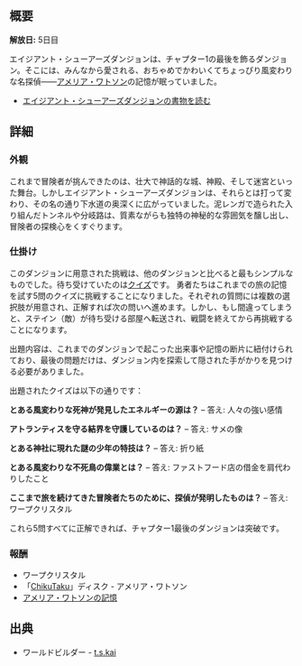 <!-- title: エイジアント・シューアーズダンジョン -->

<!-- quote: でっかいことをやりたい！世紀の事件を解き明かすんだ！ -->

<!-- chapters: 0 -->

<!-- images: (エイジアント・シューアーズダンジョン入口), (エイジアント・シューアーズダンジョン概要 #1), (エイジアント・シューアーズダンジョン概要 #2), (エイジアント・シューアーズダンジョン概要 #3), (勇者たちがダンジョンを探索する様子)  -->

<!-- model: false -->

## 概要

**解放日:** 5日目

エイジアント・シューアーズダンジョンは、チャプター1の最後を飾るダンジョン。そこには、みんなから愛される、おちゃめでかわいくてちょっぴり風変わりな名探偵――[アメリア・ワトソン](#entry:ame-entry)の記憶が眠っていました。

- [エイジアント・シューアーズダンジョンの書物を読む](#text:ancient-sewers-dungeon-lore)

## 詳細

### 外観

これまで冒険者が挑んできたのは、壮大で神話的な城、神殿、そして迷宮といった舞台。しかしエイジアント・シューアーズダンジョンは、それらとは打って変わり、その名の通り下水道の奥深くに広がっていました。泥レンガで造られた入り組んだトンネルや分岐路は、質素ながらも独特の神秘的な雰囲気を醸し出し、冒険者の探検心をくすぐります。

### 仕掛け

このダンジョンに用意された挑戦は、他のダンジョンと比べると最もシンプルなものでした。待ち受けていたのは[クイズ](https://www.youtube.com/live/i7g-HJMqZ_E?si=mMXZ1h38Mujkzloh&t=4056)です。
勇者たちはこれまでの旅の記憶を試す5問のクイズに挑戦することになりました。それぞれの質問には複数の選択肢が用意され、正解すれば次の問いへ進めます。しかし、もし間違ってしまうと、ステイン（敵）が待ち受ける部屋へ転送され、戦闘を終えてから再挑戦することになります。

出題内容は、これまでのダンジョンで起こった出来事や記憶の断片に紐付けられており、最後の問題だけは、ダンジョン内を探索して隠された手がかりを見つける必要がありました。

出題されたクイズは以下の通りです：

**とある風変わりな死神が発見したエネルギーの源は？**
– 答え: 人々の強い感情

**アトランティスを守る結界を守護しているのは？**
– 答え: サメの像

**とある神社に現れた謎の少年の特技は？**
– 答え: 折り紙

**とある風変わりな不死鳥の偉業とは？**
– 答え: ファストフード店の借金を肩代わりしたこと

**ここまで旅を続けてきた冒険者たちのために、探偵が発明したものは？**
– 答え: ワープクリスタル

これら5問すべてに正解できれば、チャプター1最後のダンジョンは突破です。

### 報酬

- ワープクリスタル
- 「[ChikuTaku](https://www.youtube.com/watch?v=fYVweqOW31w&pp=ygUJY2hpa3V0YWt1)」ディスク - アメリア・ワトソン
- [アメリア・ワトソンの記憶](https://www.youtube.com/watch?v=jDmyL6CuzBU&pp=ygUacmVjb2xsZWN0aW9uIGFtZWxpYSB3YXRzb24%3D)

## 出典

- ワールドビルダー - [t.s.kai](https://x.com/tskai_xx/status/1832470327122935920/photo/1)